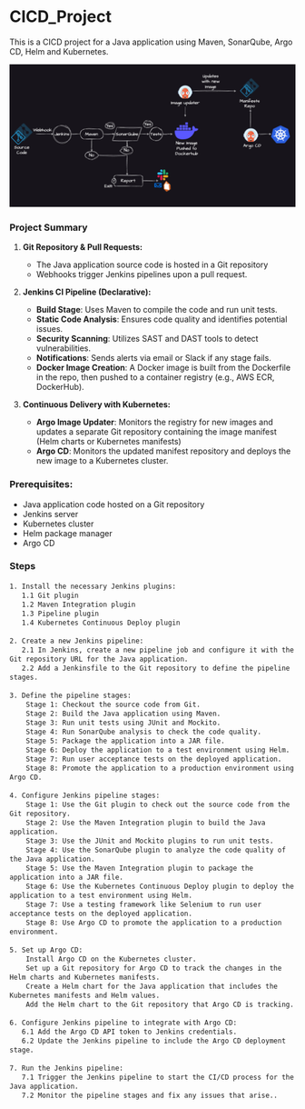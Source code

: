 # CICD_Project
This is a CICD project for a Java application using Maven, SonarQube, Argo CD, Helm and Kubernetes.

![Project Diagram](/img/project_diag.png)

### Project Summary
1. **Git Repository & Pull Requests:**
   - The Java application source code is hosted in a Git repository
   - Webhooks trigger Jenkins pipelines upon a pull request.

2. **Jenkins CI Pipeline (Declarative):**
   - **Build Stage**: Uses Maven to compile the code and run unit tests.
   - **Static Code Analysis**: Ensures code quality and identifies potential issues.
   - **Security Scanning**: Utilizes SAST and DAST tools to detect vulnerabilities.
   - **Notifications**: Sends alerts via email or Slack if any stage fails.
   - **Docker Image Creation**: A Docker image is built from the Dockerfile in the repo, then pushed to a container registry (e.g., AWS ECR, DockerHub).
3. **Continuous Delivery with Kubernetes:**
   - **Argo Image Updater**: Monitors the registry for new images and updates a separate Git repository containing the image manifest (Helm charts or Kubernetes manifests)
   - **Argo CD**: Monitors the updated manifest repository and deploys the new image to a Kubernetes cluster.

### Prerequisites:
- Java application code hosted on a Git repository
- Jenkins server
- Kubernetes cluster
- Helm package manager
- Argo CD
### Steps

    1. Install the necessary Jenkins plugins:
       1.1 Git plugin
       1.2 Maven Integration plugin
       1.3 Pipeline plugin
       1.4 Kubernetes Continuous Deploy plugin

    2. Create a new Jenkins pipeline:
       2.1 In Jenkins, create a new pipeline job and configure it with the Git repository URL for the Java application.
       2.2 Add a Jenkinsfile to the Git repository to define the pipeline stages.

    3. Define the pipeline stages:
        Stage 1: Checkout the source code from Git.
        Stage 2: Build the Java application using Maven.
        Stage 3: Run unit tests using JUnit and Mockito.
        Stage 4: Run SonarQube analysis to check the code quality.
        Stage 5: Package the application into a JAR file.
        Stage 6: Deploy the application to a test environment using Helm.
        Stage 7: Run user acceptance tests on the deployed application.
        Stage 8: Promote the application to a production environment using Argo CD.

    4. Configure Jenkins pipeline stages:
        Stage 1: Use the Git plugin to check out the source code from the Git repository.
        Stage 2: Use the Maven Integration plugin to build the Java application.
        Stage 3: Use the JUnit and Mockito plugins to run unit tests.
        Stage 4: Use the SonarQube plugin to analyze the code quality of the Java application.
        Stage 5: Use the Maven Integration plugin to package the application into a JAR file.
        Stage 6: Use the Kubernetes Continuous Deploy plugin to deploy the application to a test environment using Helm.
        Stage 7: Use a testing framework like Selenium to run user acceptance tests on the deployed application.
        Stage 8: Use Argo CD to promote the application to a production environment.

    5. Set up Argo CD:
        Install Argo CD on the Kubernetes cluster.
        Set up a Git repository for Argo CD to track the changes in the Helm charts and Kubernetes manifests.
        Create a Helm chart for the Java application that includes the Kubernetes manifests and Helm values.
        Add the Helm chart to the Git repository that Argo CD is tracking.

    6. Configure Jenkins pipeline to integrate with Argo CD:
       6.1 Add the Argo CD API token to Jenkins credentials.
       6.2 Update the Jenkins pipeline to include the Argo CD deployment stage.

    7. Run the Jenkins pipeline:
       7.1 Trigger the Jenkins pipeline to start the CI/CD process for the Java application.
       7.2 Monitor the pipeline stages and fix any issues that arise..
   

